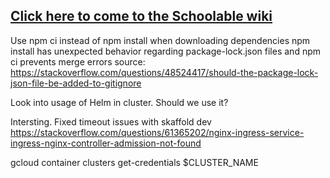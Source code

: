 ## [Click here to come to the Schoolable wiki](https://github.com/Hardekerlis/schoolable/wiki/)

Use npm ci instead of npm install when downloading dependencies
npm install has unexpected behavior regarding package-lock.json files
and npm ci prevents merge errors
source: https://stackoverflow.com/questions/48524417/should-the-package-lock-json-file-be-added-to-gitignore


Look into usage of Helm in cluster. Should we use it?

Intersting. Fixed timeout issues with skaffold dev
https://stackoverflow.com/questions/61365202/nginx-ingress-service-ingress-nginx-controller-admission-not-found


gcloud container clusters get-credentials $CLUSTER_NAME
